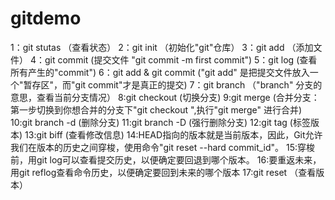 # gitdemo
1：git stutas  （查看状态）
2：git  init   （初始化"git"仓库）
3：git  add    （添加文件）
4：git commit   (提交文件 "git commit -m first commit")
5：git log      (查看所有产生的"commit")
6：git add & git commit ("git add" 是把提交文件放入一个"暂存区"，而"git commit"才是真正的提交)
7：git branch  （"branch" 分支的意思，查看当前分支情况）
8:git checkout (切换分支)
9:git merge    (合并分支：第一步切换到你想合并的分支下"git checkout ",执行"git merge" 进行合并)
10:git branch -d (删除分支)
11:git branch -D (强行删除分支)
12:git tag      (标签版本)
13:git biff    (查看修改信息)
14:HEAD指向的版本就是当前版本，因此，Git允许我们在版本的历史之间穿梭，使用命令"git reset --hard commit_id"。
15:穿梭前，用git log可以查看提交历史，以便确定要回退到哪个版本。
16:要重返未来，用git reflog查看命令历史，以便确定要回到未来的哪个版本
17:git reset   （查看版本）
